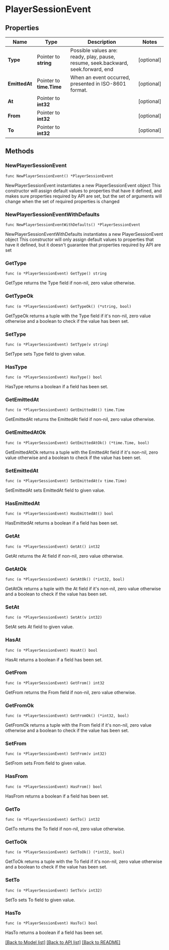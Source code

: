 # PlayerSessionEvent

## Properties

Name | Type | Description | Notes
------------ | ------------- | ------------- | -------------
**Type** | Pointer to **string** | Possible values are: ready, play, pause, resume, seek.backward, seek.forward, end | [optional] 
**EmittedAt** | Pointer to **time.Time** | When an event occurred, presented in ISO-8601 format. | [optional] 
**At** | Pointer to **int32** |  | [optional] 
**From** | Pointer to **int32** |  | [optional] 
**To** | Pointer to **int32** |  | [optional] 

## Methods

### NewPlayerSessionEvent

`func NewPlayerSessionEvent() *PlayerSessionEvent`

NewPlayerSessionEvent instantiates a new PlayerSessionEvent object
This constructor will assign default values to properties that have it defined,
and makes sure properties required by API are set, but the set of arguments
will change when the set of required properties is changed

### NewPlayerSessionEventWithDefaults

`func NewPlayerSessionEventWithDefaults() *PlayerSessionEvent`

NewPlayerSessionEventWithDefaults instantiates a new PlayerSessionEvent object
This constructor will only assign default values to properties that have it defined,
but it doesn't guarantee that properties required by API are set

### GetType

`func (o *PlayerSessionEvent) GetType() string`

GetType returns the Type field if non-nil, zero value otherwise.

### GetTypeOk

`func (o *PlayerSessionEvent) GetTypeOk() (*string, bool)`

GetTypeOk returns a tuple with the Type field if it's non-nil, zero value otherwise
and a boolean to check if the value has been set.

### SetType

`func (o *PlayerSessionEvent) SetType(v string)`

SetType sets Type field to given value.

### HasType

`func (o *PlayerSessionEvent) HasType() bool`

HasType returns a boolean if a field has been set.

### GetEmittedAt

`func (o *PlayerSessionEvent) GetEmittedAt() time.Time`

GetEmittedAt returns the EmittedAt field if non-nil, zero value otherwise.

### GetEmittedAtOk

`func (o *PlayerSessionEvent) GetEmittedAtOk() (*time.Time, bool)`

GetEmittedAtOk returns a tuple with the EmittedAt field if it's non-nil, zero value otherwise
and a boolean to check if the value has been set.

### SetEmittedAt

`func (o *PlayerSessionEvent) SetEmittedAt(v time.Time)`

SetEmittedAt sets EmittedAt field to given value.

### HasEmittedAt

`func (o *PlayerSessionEvent) HasEmittedAt() bool`

HasEmittedAt returns a boolean if a field has been set.

### GetAt

`func (o *PlayerSessionEvent) GetAt() int32`

GetAt returns the At field if non-nil, zero value otherwise.

### GetAtOk

`func (o *PlayerSessionEvent) GetAtOk() (*int32, bool)`

GetAtOk returns a tuple with the At field if it's non-nil, zero value otherwise
and a boolean to check if the value has been set.

### SetAt

`func (o *PlayerSessionEvent) SetAt(v int32)`

SetAt sets At field to given value.

### HasAt

`func (o *PlayerSessionEvent) HasAt() bool`

HasAt returns a boolean if a field has been set.

### GetFrom

`func (o *PlayerSessionEvent) GetFrom() int32`

GetFrom returns the From field if non-nil, zero value otherwise.

### GetFromOk

`func (o *PlayerSessionEvent) GetFromOk() (*int32, bool)`

GetFromOk returns a tuple with the From field if it's non-nil, zero value otherwise
and a boolean to check if the value has been set.

### SetFrom

`func (o *PlayerSessionEvent) SetFrom(v int32)`

SetFrom sets From field to given value.

### HasFrom

`func (o *PlayerSessionEvent) HasFrom() bool`

HasFrom returns a boolean if a field has been set.

### GetTo

`func (o *PlayerSessionEvent) GetTo() int32`

GetTo returns the To field if non-nil, zero value otherwise.

### GetToOk

`func (o *PlayerSessionEvent) GetToOk() (*int32, bool)`

GetToOk returns a tuple with the To field if it's non-nil, zero value otherwise
and a boolean to check if the value has been set.

### SetTo

`func (o *PlayerSessionEvent) SetTo(v int32)`

SetTo sets To field to given value.

### HasTo

`func (o *PlayerSessionEvent) HasTo() bool`

HasTo returns a boolean if a field has been set.


[[Back to Model list]](../README.md#documentation-for-models) [[Back to API list]](../README.md#documentation-for-api-endpoints) [[Back to README]](../README.md)


